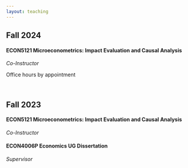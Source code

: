 ```yaml
---
layout: teaching
---
```


## Fall 2024 

#### ECON5121 Microeconometrics: Impact Evaluation and Causal Analysis
*Co-Instructor*   

Office hours by appointment
<!-- [appointment](https://docs.google.com/spreadsheets/d/1xcjBp5B8q5EL7fGfaQtTKAsvgT-PmvZvoh9l6F5y0s4/edit?usp=sharing)  -->

&nbsp;

## Fall 2023   


#### ECON5121 Microeconometrics: Impact Evaluation and Causal Analysis
*Co-Instructor*   


#### ECON4006P Economics UG Dissertation
*Supervisor*   

<!-- ## Teaching Experience  

---------------------------------------------------------------------------------------------

### Primary Instructor
#### Introduction to Statistics and Econometrics
*Undergraduate Course, Syracuse University, Summer Session 2021 (Asynchronous Online)*

Course Feedback: 5.67/6

---------------------------------------------------------------------------------------------
 -->
<!-- ### Teaching Assistant
#### Latin American Economic Development
*Undergraduate Course, Syracuse University, Spring 2023*
#### Economics of Migration
*Undergraduate Course, Syracuse University, Spring 2023*
#### Economic Statistics
*Undergraduate Course, Syracuse University, Fall 2021*
#### Labor Economics
*Undergraduate Course, Syracuse University, Fall 2021*
#### Introduction to Statistics and Econometrics
*Undergraduate Course, Syracuse University, Fall 2020*
#### Intermediate Microeconomics
*Undergraduate Course, Syracuse University, Spring 2020 & Fall 2018*
#### Introductory Microeconomics
*Undergraduate Course, Syracuse University, Fall 2019*
#### Economic Ideas and Issues
*Undergraduate Course, Syracuse University, Spring 2019*

#### Mathematics for Economists
*Graduate Course, Syracuse University, Summer Session 2018*
#### Introduction to Mathematical Statistics
*Graduate Course, Duke University, Fall 2017*
 -->
<!-- [Back](./) -->
